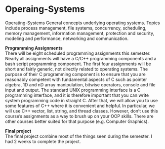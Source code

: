 # Operaing-Systems<br />
Operating-Systems  General concepts underlying operating systems. Topics include process management, file systems, concurrency, scheduling, memory management, information management, protection and security, modeling and performance, networking and communication.  

**Programming Assignments**<br /> 
There will be eight scheduled programming assignments this semester. Nearly all assignments will have a C/C++ programming components and a bash script programming component. The first four assignments will be short and fairly generic, not directly related to operating systems. The purpose of their C programming component is to ensure that you are reasonably competent with fundamental aspects of C such as pointer algebra, 1D and nD array manipulation, bitwise operators, console and file input and output. The standard UNIX programming interface is a C programming interface, and it is therefore important that you can write system programming code in straight C. After that, we will allow you to use some features of C++ where it is convenient and helpful. In particular, we will use C++ vector, list, string, and thread classes. However, don’t use this course’s assignments as a way to brush up on your OOP skills. There are other courses better suited for that purpose (e.g. Computer Graphics).  

**Final project**<br />
The final project combine most of the things seen during the semester. I had 2 weeks to complete the project.
